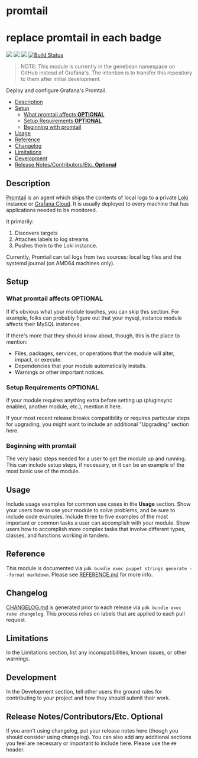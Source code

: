 # promtail

# replace promtail in each badge
![](https://img.shields.io/puppetforge/pdk-version/genebean/promtail.svg?style=popout)
![](https://img.shields.io/puppetforge/v/genebean/promtail.svg?style=popout)
![](https://img.shields.io/puppetforge/dt/genebean/promtail.svg?style=popout)
[![Build Status](https://travis-ci.org/genebean/genebean-promtail.svg?branch=master)](https://travis-ci.org/genebean/genebean-promtail)

> NOTE: This module is currently in the genebean namespace on GitHub instead of Grafana's. The intention is to transfer this repository to them after initial development.

Deploy and configure Grafana's Promtail.

- [Description](#description)
- [Setup](#setup)
  - [What promtail affects **OPTIONAL**](#what-promtail-affects-optional)
  - [Setup Requirements **OPTIONAL**](#setup-requirements-optional)
  - [Beginning with promtail](#beginning-with-promtail)
- [Usage](#usage)
- [Reference](#reference)
- [Changelog](#changelog)
- [Limitations](#limitations)
- [Development](#development)
- [Release Notes/Contributors/Etc. **Optional**](#release-notescontributorsetc-optional)

## Description

[Promtail](https://github.com/grafana/loki/tree/master/docs/clients/promtail) is an agent which ships the contents of local logs to a private [Loki](https://grafana.com/oss/loki) instance or [Grafana Cloud](https://grafana.com/products/cloud). It is usually deployed to every machine that has applications needed to be monitored.

It primarily:

1. Discovers targets
2. Attaches labels to log streams
3. Pushes them to the Loki instance.

Currently, Promtail can tail logs from two sources: local log files and the systemd journal (on AMD64 machines only).

## Setup

### What promtail affects **OPTIONAL**

If it's obvious what your module touches, you can skip this section. For example, folks can probably figure out that your mysql_instance module affects their MySQL instances.

If there's more that they should know about, though, this is the place to mention:

* Files, packages, services, or operations that the module will alter, impact, or execute.
* Dependencies that your module automatically installs.
* Warnings or other important notices.

### Setup Requirements **OPTIONAL**

If your module requires anything extra before setting up (pluginsync enabled, another module, etc.), mention it here.

If your most recent release breaks compatibility or requires particular steps for upgrading, you might want to include an additional "Upgrading" section here.

### Beginning with promtail

The very basic steps needed for a user to get the module up and running. This can include setup steps, if necessary, or it can be an example of the most basic use of the module.

## Usage

Include usage examples for common use cases in the **Usage** section. Show your users how to use your module to solve problems, and be sure to include code examples. Include three to five examples of the most important or common tasks a user can accomplish with your module. Show users how to accomplish more complex tasks that involve different types, classes, and functions working in tandem.

## Reference

This module is documented via
`pdk bundle exec puppet strings generate --format markdown`.
Please see [REFERENCE.md](REFERENCE.md) for more info.

## Changelog

[CHANGELOG.md](CHANGELOG.md) is generated prior to each release via
`pdk bundle exec rake changelog`. This process relies on labels that are applied to each pull request.

## Limitations

In the Limitations section, list any incompatibilities, known issues, or other warnings.

## Development

In the Development section, tell other users the ground rules for contributing to your project and how they should submit their work.

## Release Notes/Contributors/Etc. **Optional**

If you aren't using changelog, put your release notes here (though you should consider using changelog). You can also add any additional sections you feel are necessary or important to include here. Please use the `## ` header.
